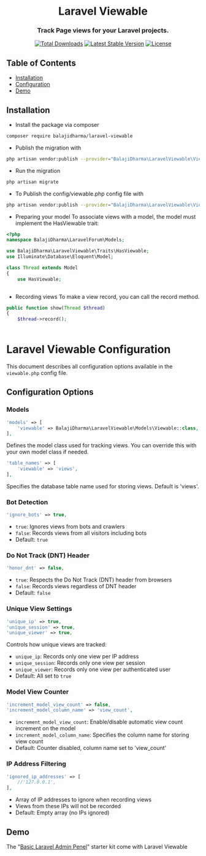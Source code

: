 <h1 align="center">Laravel Viewable</h1>
<h3 align="center">Track Page views for your Laravel projects.</h3>
<p align="center">
<a href="https://packagist.org/packages/balajidharma/laravel-viewable"><img src="https://poser.pugx.org/balajidharma/laravel-viewable/downloads" alt="Total Downloads"></a>
<a href="https://packagist.org/packages/balajidharma/laravel-viewable"><img src="https://poser.pugx.org/balajidharma/laravel-viewable/v/stable" alt="Latest Stable Version"></a>
<a href="https://packagist.org/packages/balajidharma/laravel-viewable"><img src="https://poser.pugx.org/balajidharma/laravel-viewable/license" alt="License"></a>
</p>

## Table of Contents

- [Installation](#installation)
- [Configuration](#configuration-options)
- [Demo](#demo)

## Installation
- Install the package via composer
```bash
composer require balajidharma/laravel-viewable
```

- Publish the migration with
```bash
php artisan vendor:publish --provider="BalajiDharma\LaravelViewable\ViewableServiceProvider" --tag="migrations"
```

- Run the migration
```bash
php artisan migrate
```

- To Publish the config/viewable.php config file with
```bash
php artisan vendor:publish --provider="BalajiDharma\LaravelViewable\ViewableServiceProvider" --tag="config"
```

- Preparing your model
To associate views with a model, the model must implement the HasViewable trait:
```php
<?php
namespace BalajiDharma\LaravelForum\Models;

use BalajiDharma\LaravelViewable\Traits\HasViewable;
use Illuminate\Database\Eloquent\Model;

class Thread extends Model
{
    use HasViewable;
	
```

- Recording views
To make a view record, you can call the record method.
```php
public function show(Thread $thread)
{
    $thread->record();
    
```

# Laravel Viewable Configuration

This document describes all configuration options available in the `viewable.php` config file.

## Configuration Options

### Models

```php
'models' => [
    'viewable' => BalajiDharma\LaravelViewable\Models\Viewable::class,
],
```

Defines the model class used for tracking views. You can override this with your own model class if needed.

```php
'table_names' => [
    'viewable' => 'views',
],
```
Specifies the database table name used for storing views. Default is 'views'.

### Bot Detection

```php
'ignore_bots' => true,
```

- `true`: Ignores views from bots and crawlers
- `false`: Records views from all visitors including bots
- Default: `true`

### Do Not Track (DNT) Header

```php
'honor_dnt' => false,
```
- `true`: Respects the Do Not Track (DNT) header from browsers
- `false`: Records views regardless of DNT header
- Default: `false`

### Unique View Settings

```php
'unique_ip' => true,
'unique_session' => true,
'unique_viewer' => true,
```
Controls how unique views are tracked:

- `unique_ip`: Records only one view per IP address
- `unique_session`: Records only one view per session
- `unique_viewer`: Records only one view per authenticated user
- Default: All set to `true`

### Model View Counter

```php
'increment_model_view_count' => false,
'increment_model_column_name' => 'view_count',
```
- `increment_model_view_count`: Enable/disable automatic view count increment on the model
- `increment_model_column_name`: Specifies the column name for storing view count
- Default: Counter disabled, column name set to 'view_count'

### IP Address Filtering
```php
'ignored_ip_addresses' => [
    //'127.0.0.1',
],
```
- Array of IP addresses to ignore when recording views
- Views from these IPs will not be recorded
- Default: Empty array (no IPs ignored)

## Demo
The "[Basic Laravel Admin Penel](https://github.com/balajidharma/basic-laravel-admin-panel)" starter kit come with Laravel Viewable

